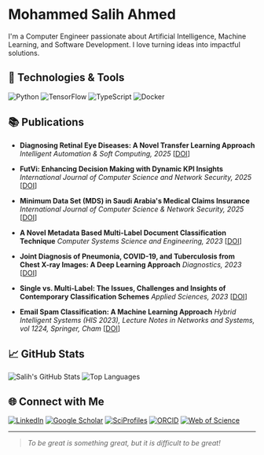 #  Mohammed Salih Ahmed

I'm a Computer Engineer passionate about Artificial Intelligence, Machine Learning, and Software Development. I love turning ideas into impactful solutions.

## 🔧 Technologies & Tools

![Python](https://img.shields.io/badge/-Python-3776AB?style=flat&logo=python&logoColor=white)
![TensorFlow](https://img.shields.io/badge/-TensorFlow-FF6F00?style=flat&logo=tensorflow&logoColor=white)
![TypeScript](https://img.shields.io/badge/-TypeScript-3178C6?style=flat&logo=typescript&logoColor=white)
![Docker](https://img.shields.io/badge/-Docker-2496ED?style=flat&logo=docker&logoColor=white)

## 📚 Publications
- **Diagnosing Retinal Eye Diseases: A Novel Transfer Learning Approach**
*Intelligent Automation & Soft Computing, 2025*
[[DOI](https://doi.org/10.32604/iasc.2025.059080)]

- **FutVi: Enhancing Decision Making with Dynamic KPI Insights**
*International Journal of Computer Science and Network Security, 2025*
[[DOI](https://doi.org/10.22937/IJCSNS.2025.25.4.4)]

- **Minimum Data Set (MDS) in Saudi Arabia's Medical Claims Insurance**
*International Journal of Computer Science & Network Security, 2025*
[[DOI](https://doi.org/10.22937/IJCSNS.2025.25.2.5)]

- **A Novel Metadata Based Multi-Label Document Classification Technique**
*Computer Systems Science and Engineering, 2023*
[[DOI](https://doi.org/10.32604/csse.2023.033844])]

- **Joint Diagnosis of Pneumonia, COVID-19, and Tuberculosis from Chest X-ray Images: A Deep Learning Approach**
*Diagnostics, 2023*
[[DOI](https://doi.org/10.3390/diagnostics13152562])]

- **Single vs. Multi-Label: The Issues, Challenges and Insights of Contemporary Classification Schemes**
*Applied Sciences, 2023*
[[DOI](https://doi.org/10.3390/app13116804)]

- **Email Spam Classification: A Machine Learning Approach**
*Hybrid Intelligent Systems (HIS 2023), Lecture Notes in Networks and Systems, vol 1224, Springer, Cham*
[[DOI](https://doi.org/10.1007/978-3-031-78925-0_14)]

## 📈 GitHub Stats

![Salih's GitHub Stats](https://github-readme-stats.vercel.app/api?username=salihmk&show_icons=true&theme=radical)
![Top Languages](https://github-readme-stats.vercel.app/api/top-langs/?username=salihmk&layout=compact&theme=radical)

## 🌐 Connect with Me

[![LinkedIn](https://img.shields.io/badge/-LinkedIn-0077B5?style=flat&logo=linkedin&logoColor=white)](https://www.linkedin.com/in/salihmk)
[![Google Scholar](https://img.shields.io/badge/-Google%20Scholar-4285F4?style=flat&logo=google-scholar&logoColor=white)](https://scholar.google.com/citations?user=YOUR_ID)
[![SciProfiles](https://img.shields.io/badge/-SciProfiles-1A76D2?style=flat&logo=data:image/svg+xml;base64,PHN2ZyBmaWxsPSIjZmZmIiB4bWxucz0iaHR0cDovL3d3dy53My5vcmcvMjAwMC9zdmciIHdpZHRoPSIxNiIgaGVpZ2h0PSIxNiIgdmlld0JveD0iMCAwIDE2IDE2Ij48cGF0aCBkPSJNOCwwQzMuNTgyLDAwLDAuMDAwLDMuNTgyLDAuMDAwLDhDMC4wMDAsMTIuNDgyLDMuNTgyLDE2LDgsMTZDMTIuNDgyLDE2LDE2LDAuMDAwLDE2LDhDMTYsMy41ODIsMTIuNDgyLDAwLDgsMFogTTgsMS41QzExLjU4MiwxLjUsMTQuNSw0LjQxOCwxNC41LDhDMTQuNSwxMS41ODIsMTEuNTgyLDE0LjUsOCwxNC41QzQuNDE4LDE0LjUsMS41LDExLjU4MiwxLjUsOEMxLjUsNC40MTgsNC40MTgsMS41LDgsMS41WiIvPjwvc3ZnPg==&logoColor=white)](https://sciprofiles.com/profile/2582236)
[![ORCID](https://img.shields.io/badge/-ORCID-000000?style=flat&logo=orcid&logoColor=brightgreen)](https://orcid.org/0000-0003-3449-3125)
[![Web of Science](https://img.shields.io/badge/-Web%20of%20Science-AB1368?style=flat&logo=clarivate&logoColor=white)](https://www.webofscience.com/wos/author/record/GWQ-8916-2022)

---

> *To be great is something great, but it is difficult to be great!* 
